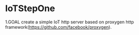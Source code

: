 # IoTStepOne

1.GOAL
	create a simple IoT http server based on proxygen http framework(https://github.com/facebook/proxygen).
